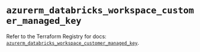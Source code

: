 # `azurerm_databricks_workspace_customer_managed_key`

Refer to the Terraform Registry for docs: [`azurerm_databricks_workspace_customer_managed_key`](https://registry.terraform.io/providers/hashicorp/azurerm/3.90.0/docs/resources/databricks_workspace_customer_managed_key).
